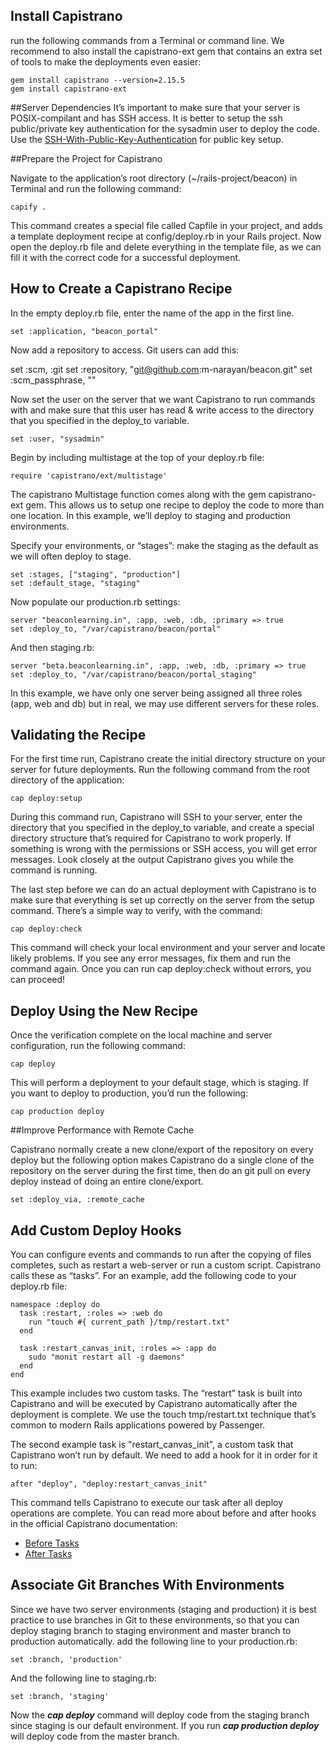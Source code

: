 ## Install Capistrano 

run the following commands from a Terminal or command line. We recommend to also install the capistrano-ext gem that contains an extra set of tools to make the deployments even easier:
```
gem install capistrano --version=2.15.5
gem install capistrano-ext
```

##Server Dependencies
It’s important to make sure that your server is POSIX-compilant and has SSH access. It is better to setup the ssh public/private key authentication for the sysadmin user to deploy the code. 
Use the [SSH-With-Public-Key-Authentication](https://github.com/m-narayan/beacon/wiki/Set-Up-SSH-With-Public-Key-Authentication) for public key setup.

##Prepare the Project for Capistrano

Navigate to the application’s root directory (~/rails-project/beacon) in Terminal and run the following command:
```
capify .
```

This command creates a special file called Capfile in your project, and adds a template deployment recipe at config/deploy.rb in your Rails project. Now open the deploy.rb file and delete everything in the template file, as we can fill it with the correct code for a successful deployment.

## How to Create a Capistrano Recipe

In the empty deploy.rb file, enter the name of the app in the first line.

```
set :application, "beacon_portal"
```

Now add a repository to access. Git users can add this:

set :scm, :git
set :repository, "git@github.com:m-narayan/beacon.git"
set :scm_passphrase, ""

Now set the user on the server that we want Capistrano to run commands with and make sure that this user has read & write access to the directory that you specified in the deploy_to variable.

```
set :user, "sysadmin"
```

Begin by including multistage at the top of your deploy.rb file:
```
require 'capistrano/ext/multistage'
```

The capistrano Multistage function comes along with the gem capistrano-ext gem. This allows us to setup one recipe to deploy the code to more than one location. In this example, we’ll deploy to staging and production environments.

Specify your environments, or “stages”: make the staging as the default  as we will often deploy to stage.
```
set :stages, ["staging", "production"]
set :default_stage, "staging"
```

Now populate our production.rb settings:
```
server "beaconlearning.in", :app, :web, :db, :primary => true
set :deploy_to, "/var/capistrano/beacon/portal"
```
And then staging.rb:
```
server "beta.beaconlearning.in", :app, :web, :db, :primary => true
set :deploy_to, "/var/capistrano/beacon/portal_staging"
```
In this example, we have only one server being assigned all three roles (app, web and db) but in real, we may use different servers for these roles.

## Validating the Recipe

For the first time run, Capistrano create the initial directory structure on your server for future deployments. Run the following command from the root directory of the application:

```
cap deploy:setup
```

During this command run, Capistrano will SSH to your server, enter the directory that you specified in the deploy_to variable, and create a special directory structure that’s required for Capistrano to work properly. If something is wrong with the permissions or SSH access, you will get error messages. Look closely at the output Capistrano gives you while the command is running.

The last step before we can do an actual deployment with Capistrano is to make sure that everything is set up correctly on the server from the setup command. There’s a simple way to verify, with the command:

```
cap deploy:check
```

This command will check your local environment and your server and locate likely problems. If you see any error messages, fix them and run the command again. Once you can run cap deploy:check without errors, you can proceed!

## Deploy Using the New Recipe

Once the verification complete on the local machine and server configuration, run the following command:

```
cap deploy
```

This will perform a deployment to your default stage, which is staging. If you want to deploy to production, you’d run the following:

```
cap production deploy
```

##Improve Performance with Remote Cache

Capistrano normally create a new clone/export of the repository on every deploy but the following option makes Capistrano do a single clone of the repository on the server during the first time, then do an git pull on every deploy instead of doing an entire clone/export.

```
set :deploy_via, :remote_cache
```

## Add Custom Deploy Hooks

You can configure events and commands to run after the copying of files completes, such as restart a web-server or run a custom script. Capistrano calls these as “tasks”. For an example, add the following code to your deploy.rb file:
```
namespace :deploy do
  task :restart, :roles => :web do
    run "touch #{ current_path }/tmp/restart.txt"
  end

  task :restart_canvas_init, :roles => :app do
    sudo "monit restart all -g daemons"
  end
end
```

This example includes two custom tasks. The “restart” task is built into Capistrano and will be executed by Capistrano automatically after the deployment is complete. We use the touch tmp/restart.txt technique that’s common to modern Rails applications powered by Passenger.

The second example task is "restart_canvas_init", a custom task that Capistrano won’t run by default. We need to add a hook for it in order for it to run:
```
after "deploy", "deploy:restart_canvas_init" 
```
This command tells Capistrano to execute our task after all deploy operations are complete. You can read more about before and after hooks in the official Capistrano documentation:
* [Before Tasks](https://github.com/capistrano/capistrano/wiki/2.x-DSL-Configuration-Tasks-Before)
* [After Tasks](https://github.com/capistrano/capistrano/wiki/2.x-DSL-Configuration-Tasks-After)

## Associate Git Branches With Environments

Since we have two server environments (staging and production) it is best practice to use branches in Git to these environments, so that you can deploy staging branch to staging environment and master branch to production automatically. add the following line to your production.rb:
```
set :branch, 'production'
```

And the following line to staging.rb:
```
set :branch, 'staging'
```
Now the **_cap deploy_** command will deploy code from the staging branch since staging is our default environment. If you run _**cap production deploy**_ will deploy code from the master branch. 


